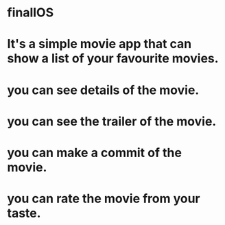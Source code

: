 # finalIOS
# It's a simple movie app that can show a list of your favourite movies.
# you can see details of the movie.
# you can see the trailer of the movie.
# you can make a commit of the movie.
# you can rate the movie from your taste.
